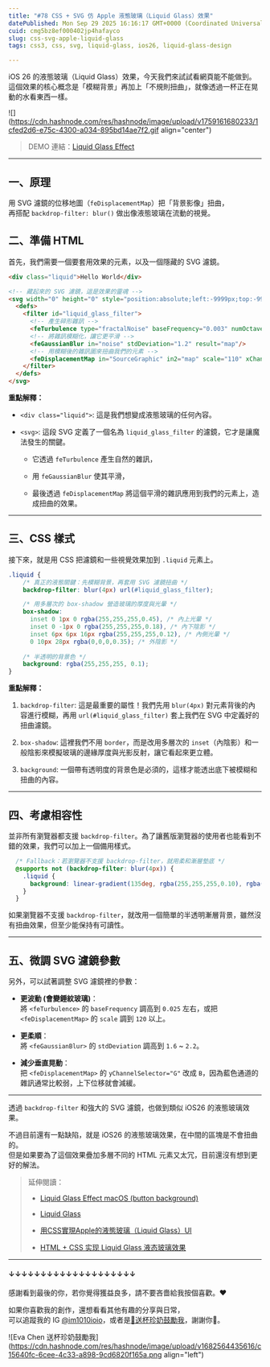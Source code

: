 ```yaml
---
title: "#78 CSS + SVG 仿 Apple 液態玻璃（Liquid Glass）效果"
datePublished: Mon Sep 29 2025 16:16:17 GMT+0000 (Coordinated Universal Time)
cuid: cmg5bz8ef000402jp4hafayco
slug: css-svg-apple-liquid-glass
tags: css3, css, svg, liquid-glass, ios26, liquid-glass-design

---
```


iOS 26 的液態玻璃（Liquid Glass）效果，今天我們來試試看網頁能不能做到。  
這個效果的核心概念是「模糊背景」再加上「不規則扭曲」，就像透過一杯正在晃動的水看東西一樣。

![](https://cdn.hashnode.com/res/hashnode/image/upload/v1759161680233/1cfed2d6-e75c-4300-a034-895bd14ae7f2.gif align="center")

> DEMO 連結：[Liquid Glass Effect](https://codepen.io/im1010ioio/pen/wBMGxGX)

---

## 一、原理

用 SVG 濾鏡的位移地圖（`feDisplacementMap`）把「背景影像」扭曲，  
再搭配 `backdrop-filter: blur()` 做出像液態玻璃在流動的視覺。

## 二、準備 HTML

首先，我們需要一個要套用效果的元素，以及一個隱藏的 SVG 濾鏡。

```html
<div class="liquid">Hello World</div>

<!-- 藏起來的 SVG 濾鏡，這是效果的靈魂 -->
<svg width="0" height="0" style="position:absolute;left:-9999px;top:-9999px">
  <defs>
    <filter id="liquid_glass_filter">
      <!-- 產生碎形雜訊 -->
      <feTurbulence type="fractalNoise" baseFrequency="0.003" numOctaves="2" seed="7" result="noise"/>
      <!-- 將雜訊模糊化，讓它更平滑 -->
      <feGaussianBlur in="noise" stdDeviation="1.2" result="map"/>
      <!-- 用模糊後的雜訊圖來扭曲我們的元素 -->
      <feDisplacementMap in="SourceGraphic" in2="map" scale="110" xChannelSelector="R" yChannelSelector="G"/>
    </filter>
  </defs>
</svg>
```

**重點解釋：**

* `<div class="liquid">`: 這是我們想變成液態玻璃的任何內容。
    
* `<svg>`: 這段 SVG 定義了一個名為 `liquid_glass_filter` 的濾鏡，它才是讓魔法發生的關鍵。
    
    * 它透過 `feTurbulence` 產生自然的雜訊，
        
    * 用 `feGaussianBlur` 使其平滑，
        
    * 最後透過 `feDisplacementMap` 將這個平滑的雜訊應用到我們的元素上，造成扭曲的效果。
        

---

## 三、CSS 樣式

接下來，就是用 CSS 把濾鏡和一些視覺效果加到 `.liquid` 元素上。

```css
.liquid {
    /* 真正的液態關鍵：先模糊背景，再套用 SVG 濾鏡扭曲 */
    backdrop-filter: blur(4px) url(#liquid_glass_filter);

    /* 用多層次的 box-shadow 營造玻璃的厚度與光暈 */
    box-shadow:
      inset 0 1px 0 rgba(255,255,255,0.45), /* 內上光暈 */
      inset 0 -1px 0 rgba(255,255,255,0.18), /* 內下陰影 */
      inset 6px 6px 16px rgba(255,255,255,0.12), /* 內側光暈 */
      0 10px 28px rgba(0,0,0,0.35); /* 外陰影 */
    
    /* 半透明的背景色 */
    background: rgba(255,255,255, 0.1);
}
```

**重點解釋：**

1. `backdrop-filter`: 這是最重要的屬性！我們先用 `blur(4px)` 對元素背後的內容進行模糊，再用 `url(#liquid_glass_filter)` 套上我們在 SVG 中定義好的扭曲濾鏡。
    
2. `box-shadow`: 這裡我們不用 `border`，而是改用多層次的 `inset`（內陰影）和一般陰影來模擬玻璃的邊緣厚度與光影反射，讓它看起來更立體。
    
3. `background`: 一個帶有透明度的背景色是必須的，這樣才能透出底下被模糊和扭曲的內容。
    

---

## 四、考慮相容性

並非所有瀏覽器都支援 `backdrop-filter`。為了讓舊版瀏覽器的使用者也能看到不錯的效果，我們可以加上一個備用樣式。

```css
  /* Fallback：若瀏覽器不支援 backdrop-filter，就用柔和漸層墊底 */
  @supports not (backdrop-filter: blur(4px)) {
    .liquid {
      background: linear-gradient(135deg, rgba(255,255,255,0.10), rgba(255,255,255,0.04));
    }
  }
```

如果瀏覽器不支援 `backdrop-filter`，就改用一個簡單的半透明漸層背景，雖然沒有扭曲效果，但至少能保持有可讀性。

---

## 五、微調 SVG 濾鏡參數

另外，可以試著調整 SVG 濾鏡裡的參數：

* **更波動 (會變錘紋玻璃)**：  
    將 `<feTurbulence>` 的 `baseFrequency` 調高到 `0.025` 左右，或把 `<feDisplacementMap>` 的 `scale` 調到 `120` 以上。
    
* **更柔順**：  
    將 `<feGaussianBlur>` 的 `stdDeviation` 調高到 `1.6` ~ `2.2`。
    
* **減少垂直晃動**：  
    把 `<feDisplacementMap>` 的 `yChannelSelector="G"` 改成 `B`，因為藍色通道的雜訊通常比較弱，上下位移就會減緩。
    

---

透過 `backdrop-filter` 和強大的 SVG 濾鏡，也做到類似 iOS26 的液態玻璃效果。

不過目前還有一點缺陷，就是 iOS26 的液態玻璃效果，在中間的區塊是不會扭曲的。  
但是如果要為了這個效果疊加多層不同的 HTML 元素又太冗，目前還沒有想到更好的解法。

> 延伸閱讀：
> 
> * [Liquid Glass Effect macOS (button background)](https://codepen.io/lucasromerodb/pen/vEOWpYM)
>     
> * [Liquid Glass](https://codepen.io/Mikhail-Bespalov/pen/MYwrMNy)
>     
> * [用CSS實現Apple的液態玻璃（Liquid Glass）UI](https://aoimonotw.blogspot.com/2025/06/liquid-glass-ui.html)
>     
> * [HTML + CSS 实现 Liquid Glass 液态玻璃效果](https://juejin.cn/post/7514618352829448244)
>     

---

#### ↓↓↓↓↓↓↓↓↓↓↓↓↓↓↓↓↓↓↓↓

感謝看到最後的你，若你覺得獲益良多，請不要吝嗇給我按個喜歡。❤️

如果你喜歡我的創作，還想看看其他有趣的分享與日常，  
可以追蹤我的 IG [@im1010ioio](https://www.instagram.com/im1010ioio/)，或者是[🧋送杯珍奶鼓勵我](https://im1010ioio.bobaboba.me/)，謝謝你🥰。

![Eva Chen 送杯珍奶鼓勵我](https://cdn.hashnode.com/res/hashnode/image/upload/v1682564435616/c15640fc-6cee-4c33-a898-9cd6820f165a.png align="left")
